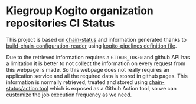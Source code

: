 # Kiegroup Kogito organization repositories CI Status

This project is based on [chain-status](https://github.com/kiegroup/chain-status) and information generated thanks to [build-chain-configuration-reader](https://github.com/kiegroup/build-chain-configuration-reader) using [kogito-pipelines definition file](https://github.com/apache/kogito-pipelines/blob/main/.ci/pull-request-config.yaml).

Due to the retrieved information requires a `GITHUB_TOKEN` and github API has a limitation it is better to not collect the information on every request from this webpage is made. So this webpage does not really requires an application service and all the required data is stored in github pages. This information is normally retrieved, treated and stored using [chain-status/action tool](https://github.com/apache/chain-status/tree/main/packages/action) which is exposed as a Github Action tool, so we can customize the job execution frequency as we need.
